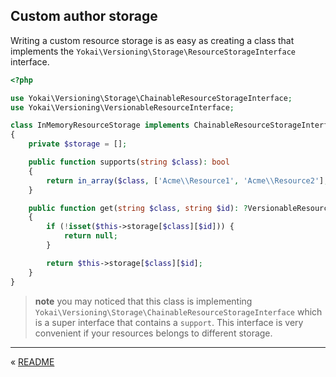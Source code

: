 Custom author storage
---------------------

Writing a custom resource storage is as easy as 
creating a class that implements the `Yokai\Versioning\Storage\ResourceStorageInterface` interface.

```php
<?php

use Yokai\Versioning\Storage\ChainableResourceStorageInterface;
use Yokai\Versioning\VersionableResourceInterface;

class InMemoryResourceStorage implements ChainableResourceStorageInterface
{
    private $storage = [];

    public function supports(string $class): bool
    {
        return in_array($class, ['Acme\\Resource1', 'Acme\\Resource2'], true);
    }

    public function get(string $class, string $id): ?VersionableResourceInterface
    {
        if (!isset($this->storage[$class][$id])) {
            return null;
        }

        return $this->storage[$class][$id];
    }
}
```

> **note** you may noticed that this class is implementing `Yokai\Versioning\Storage\ChainableResourceStorageInterface`
which is a super interface that contains a `support`.
This interface is very convenient if your resources belongs to different storage.


---

« [README](../../README.md)
